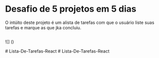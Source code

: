 # Desafio de 5 projetos em 5 dias 

O intúito deste projeto é um alista de tarefas com que o usuário liste suas tarefas e marque as que jka concluiu.

## 
![] ()


#   L i s t a - D e - T a r e f a s - R e a c t  
 # Lista-De-Tarefas-React
